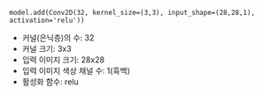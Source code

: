 
```
model.add(Conv2D(32, kernel_size=(3,3), input_shape=(28,28,1), activation='relu'))
```

- 커널(은닉층)의 수: 32
- 커널 크기: 3x3
- 입력 이미지 크기: 28x28
- 입력 이미지 색상 채널 수: 1(흑백)
- 활성화 함수: relu
